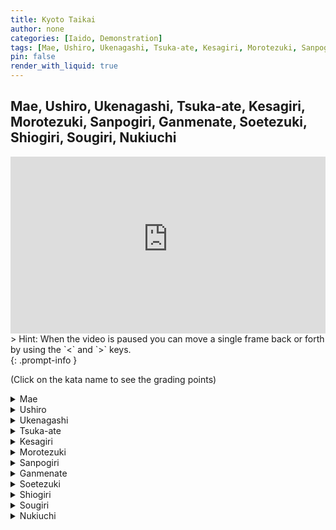 ```yaml
---
title: Kyoto Taikai   
author: none
categories: [Iaido, Demonstration]
tags: [Mae, Ushiro, Ukenagashi, Tsuka-ate, Kesagiri, Morotezuki, Sanpogiri, Ganmenate, Soetezuki, Shiogiri, Sougiri, Nukiuchi]
pin: false
render_with_liquid: true
---
```


## Mae, Ushiro, Ukenagashi, Tsuka-ate, Kesagiri, Morotezuki, Sanpogiri, Ganmenate, Soetezuki, Shiogiri, Sougiri, Nukiuchi


<style>
.yt {
  position: relative;
  display: block;
  width: 100%; /* width of iframe wrapper */
  height: 0;
  margin: auto;
  padding: 0% 0% 56.25%; /* 16:9 ratio */
  overflow: hidden;
}
.yt iframe {
  position: absolute;
  top: 0; bottom: 0; left: 0;
  width: 100%;
  height: 100%;
  border: 0;
}
</style>

<div class="yt">
  <iframe width="560" height="315" src="https://www.youtube-nocookie.com/embed/YNngnkIlzOY?start=0" allowfullscreen></iframe>
</div>
> Hint: When the video is paused you can move a single frame back or forth by using the `<` and `>` keys.<br>
{: .prompt-info }

(Click on the kata name to see the grading points)


<details>
<summary>
Mae
</summary>
<blockquote>
a. Does the performer do enough Sayabiki when they cut the opponent's face with Nukitsuke?<br>
b. Is the sword taken into Furikaburi with a feeling of thrusting to behind the left ear?<br>
c. Is the tip of the sword above the horizontal position when in Furikaburi?<br>
d. Is the sword brought down without hesitation during Kirioroshi?<br>
e. Is the tip of the sword slightly below horizontal at the end of Kirioroshi?<br>
f. Is the shape and form of Chiburi correct?<br>
g. Is Noto performed correctly?
</blockquote>
</details>

<details>
<summary>
Ushiro
</summary>
<blockquote>
a. When the turn is made, is the left foot moved sufficiently to the front left?<br>
b. Is the horizontal cut made to the opponent's temple?
</blockquote>
</details>

<details>
<summary>
Ukenagashi
</summary>
<blockquote>
a. When the parry is made, does it protect the upper body?<br>
b. Is the left foot brought back behind the right foot and the cut made along the Kesa line?<br>
c. After the cut has been made, is the left hand in front of the navel and the sword tip a little below horizontal?
</blockquote>
</details>

<details>
<summary>
Tsuka-ate
</summary>
<blockquote>
a. Is the Tsukagashira surely pointed at the opponent's solar plexus?<br>
b. When the rear opponent is thrust, is this done with the right elbow extended fully and does the left hand bring the Koiguchi to the navel?<br>
c. When the cut is made, is it on the vertical centerline and from the correct position above the head?
</blockquote>
</details>

<details>
<summary>
Kesagiri
</summary>
<blockquote>
a. When the initial upper cut is made, is the right hand above the right shoulder when the sword is rotated?<br>
b. When Chiburi is performed, is it at the correct angle while the person steps back with the left foot at the same time when their left hand takes hold of the Koiguchi?
</blockquote>
</details>

<details>
<summary>
Morotezuki
</summary>
<blockquote>
a. Is the initial cut correctly made from the opponent's upper head down to their chin when making Nuki Uchi?<br>
b. Does the performer bring their left foot up behind their right? Is Chudan No Kamae correctly made and the sword thrust into the correct target of the body? Is the thrust made with certainty?<br>
c. Does the performer bring their sword above their head in a parrying action when pulling it out from the first opponent?
</blockquote>
</details>

<details>
<summary>
Sanpogiri
</summary>
<blockquote>
a. Is the initial cut to the first opponent made through the correct diagonal angle from the top right side of the head down to the base of the chin?<br>
b. Is the cut to the opponent on the left performed without hesitation?<br>
c. Is the sword brought up to Furikaburi with a parrying action and does the last cut finish at the horizontal?
</blockquote>
</details>

<details>
<summary>
Ganmenate
</summary>
<blockquote>
a. Is the initial strike with the Tsukagashira made between the eyes?<br>
b. When turning to face the opposite direction, is the right hand placed on the hip?<br>
c. When facing the rear opponent, is the body turned completely to the rear with the rear heel slightly raised and in a straight line?<br>
d. Is the thrust performed without too much bend in the knees?
</blockquote>
</details>

<details>
<summary>
Soetezuki
</summary>
<blockquote>
a. When the initial diagonal cut is made from the opponent's right shoulder down through to the waist, is the right hand at the height of the navel and the sword tip slightly above the horizontal level?<br>
b. Is the sword held securely between the left thumb and forefinger with the right hand near the hip?<br>
c. Does the right hand finish in front of the navel after making the thrust and does the thrusting action adequately reach the opponent's body?<br>
d. When showing Zanshin, is the right elbow naturally straight and the right hand no higher or lower than the chest level?
</blockquote>
</details>

<details>
<summary>
Shiogiri
</summary>
<blockquote>
a. Is the strike to the first opponent's hand done firmly and effectively with the flat side of the Tsuka?<br>
b. In making Sayabiki, is the Mune near the Monouchi of the sword on the chest and is the thrust made surely into the solar plexus of the opponent?<br>
c. When the thrust is made, is the left hand brought to the center of the navel and both arms aid the technique with the correct tension?<br>
d. Is the final cut made by going through Waki Gamae without hesitation or pause?
</blockquote>
</details>

<details>
<summary>
Sougiri
</summary>
<blockquote>
a. When the sword is drawn up, is it in a correct position to parry an attack?<br>
b. When moving forwards, does the performer use Okuri Ashi footwork?<br>
c. When making the horizontal cut, is it performed horizontally with the correct angle of the blade?
</blockquote>
</details>

<details>
<summary>
Nukiuchi
</summary>
<blockquote>
a. When the sword is drawn up and out, have both feet moved back adequately to evade the downward cut of the opponent?<br>
b. When the right hand is taken upwards, is it in the center line of the body and is the step forwards with the right foot sufficient to enable the sword to reach the target?
</blockquote>
</details>

